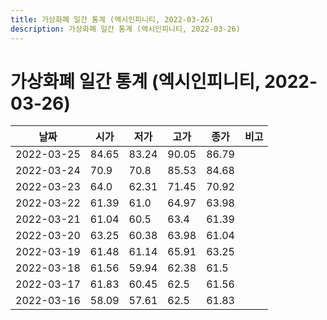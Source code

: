 ```yaml
---
title: 가상화폐 일간 통계 (엑시인피니티, 2022-03-26)
description: 가상화폐 일간 통계 (엑시인피니티, 2022-03-26)
---
```


가상화폐 일간 통계 (엑시인피니티, 2022-03-26)
===

|날짜|시가|저가|고가|종가|비고|
|--|--|--|--|--|--|
|2022-03-25|84.65|83.24|90.05|86.79|    |
|2022-03-24|70.9|70.8|85.53|84.68|    |
|2022-03-23|64.0|62.31|71.45|70.92|    |
|2022-03-22|61.39|61.0|64.97|63.98|    |
|2022-03-21|61.04|60.5|63.4|61.39|    |
|2022-03-20|63.25|60.38|63.98|61.04|    |
|2022-03-19|61.48|61.14|65.91|63.25|    |
|2022-03-18|61.56|59.94|62.38|61.5|    |
|2022-03-17|61.83|60.45|62.5|61.56|    |
|2022-03-16|58.09|57.61|62.5|61.83|    |
